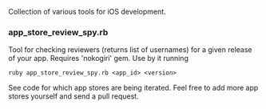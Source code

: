 Collection of various tools for iOS development.

### app_store_review_spy.rb

Tool for checking reviewers (returns list of usernames) for a given release of your app. Requires 'nokogiri' gem. Use by it running

	ruby app_store_review_spy.rb <app_id> <version>

See code for which app stores are being iterated. Feel free to add more app stores yourself and send a pull request.
